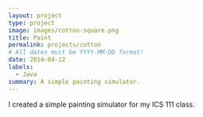 ```yaml
---
layout: project
type: project
image: images/cotton-square.png
title: Paint
permalink: projects/cotton
# All dates must be YYYY-MM-DD format!
date: 2014-04-12
labels:
  - Java
summary: A simple painting simulator.
---
```


I created a simple painting simulator for my ICS 111 class. 

